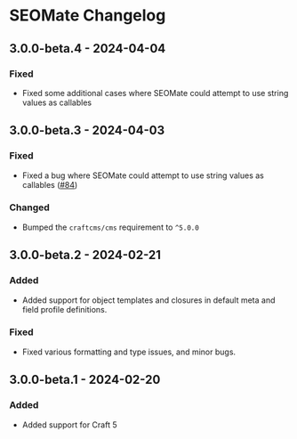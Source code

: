 # SEOMate Changelog

## 3.0.0-beta.4 - 2024-04-04

### Fixed
- Fixed some additional cases where SEOMate could attempt to use string values as callables  

## 3.0.0-beta.3 - 2024-04-03

### Fixed  
- Fixed a bug where SEOMate could attempt to use string values as callables ([#84](https://github.com/vaersaagod/seomate/issues/84))

### Changed
- Bumped the `craftcms/cms` requirement to `^5.0.0`

## 3.0.0-beta.2 - 2024-02-21  

### Added  
- Added support for object templates and closures in default meta and field profile definitions.

### Fixed
- Fixed various formatting and type issues, and minor bugs.

## 3.0.0-beta.1 - 2024-02-20  

### Added  
- Added support for Craft 5
